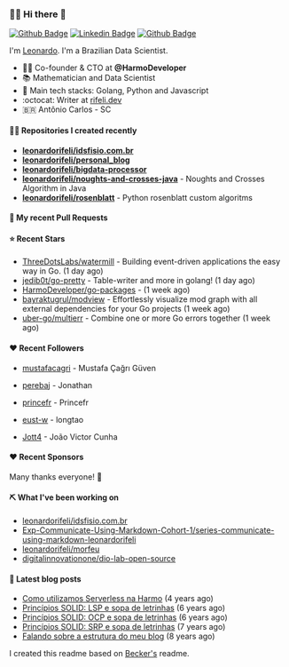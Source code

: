 ### 👨‍💻 Hi there 👋

[![Github Badge](https://img.shields.io/badge/-Github-red?style=flat-square&logo=Github&logoColor=white&link=https://github.com/leonardorifeli)](https://github.com/leonardorifeli)
[![Linkedin Badge](https://img.shields.io/badge/-LinkedIn-red?style=flat-square&logo=Linkedin&logoColor=white&link=https://www.linkedin.com/in/leonardorifeli/)](https://www.linkedin.com/in/leonardorifeli/)
[![Github Badge](https://komarev.com/ghpvc/?username=leonardorifeli&label=Profile%20views&color=red&style=flat)](https://github.com/leonardorifeli)

I'm [Leonardo](https://rifeli.dev). I'm a Brazilian Data Scientist.

- :office_worker: Co-founder & CTO at **@HarmoDeveloper**
- 📚 Mathematician and Data Scientist
- 💙 Main tech stacks: Golang, Python and Javascript
- :octocat: Writer at [rifeli.dev](https://rifeli.dev)
- 🇧🇷 Antônio Carlos - SC

#### 👨‍💻 Repositories I created recently
- **[leonardorifeli/idsfisio.com.br](https://github.com/leonardorifeli/idsfisio.com.br)**
- **[leonardorifeli/personal_blog](https://github.com/leonardorifeli/personal_blog)**
- **[leonardorifeli/bigdata-processor](https://github.com/leonardorifeli/bigdata-processor)**
- **[leonardorifeli/noughts-and-crosses-java](https://github.com/leonardorifeli/noughts-and-crosses-java)** - Noughts and Crosses Algorithm in Java
- **[leonardorifeli/rosenblatt](https://github.com/leonardorifeli/rosenblatt)** - Python rosenblatt custom algoritms

#### 🔨 My recent Pull Requests



#### ⭐ Recent Stars


- [ThreeDotsLabs/watermill](https://github.com/ThreeDotsLabs/watermill) - Building event-driven applications the easy way in Go. (1 day ago)
- [jedib0t/go-pretty](https://github.com/jedib0t/go-pretty) - Table-writer and more in golang! (1 day ago)
- [HarmoDeveloper/go-packages](https://github.com/HarmoDeveloper/go-packages) -  (1 week ago)
- [bayraktugrul/modview](https://github.com/bayraktugrul/modview) - Effortlessly visualize mod graph with all external dependencies for your Go projects (1 week ago)
- [uber-go/multierr](https://github.com/uber-go/multierr) - Combine one or more Go errors together (1 week ago)

#### ❤️ Recent Followers


- [mustafacagri](https://github.com/mustafacagri) - Mustafa Çağrı Güven

- [perebaj](https://github.com/perebaj) - Jonathan 

- [princefr](https://github.com/princefr) - Princefr

- [eust-w](https://github.com/eust-w) - longtao

- [Jott4](https://github.com/Jott4) - João Victor Cunha


#### ❤️ Recent Sponsors



Many thanks everyone! 🙏

#### ⛏️ What I've been working on

- [leonardorifeli/idsfisio.com.br](https://github.com/leonardorifeli/idsfisio.com.br)
- [Exp-Communicate-Using-Markdown-Cohort-1/series-communicate-using-markdown-leonardorifeli](https://github.com/Exp-Communicate-Using-Markdown-Cohort-1/series-communicate-using-markdown-leonardorifeli)
- [leonardorifeli/morfeu](https://github.com/leonardorifeli/morfeu)
- [digitalinnovationone/dio-lab-open-source](https://github.com/digitalinnovationone/dio-lab-open-source)

#### 📄 Latest blog posts
- [Como utilizamos Serverless na Harmo](https://rifeli.dev/blog/2020-10-08-como-utilizamos-serverless-na-harmo/) (4 years ago)
- [Princípios SOLID: LSP e sopa de letrinhas](https://rifeli.dev/blog/2017-12-30-principios-solid-lsp-e-sopa-de-letrinhas/) (6 years ago)
- [Princípios SOLID: OCP e sopa de letrinhas](https://rifeli.dev/blog/2017-12-06-principios-solid-ocp-e-sopa-de-letrinhas/) (6 years ago)
- [Princípios SOLID: SRP e sopa de letrinhas](https://rifeli.dev/blog/2017-03-25-principios-solid-srp-e-sopa-de-letrinhas/) (7 years ago)
- [Falando sobre a estrutura do meu blog](https://rifeli.dev/blog/2016-11-11-falando-sobre-a-estrutura-do-meu-blog/) (8 years ago)

I created this readme based on [Becker's](https://github.com/caarlos0) readme.

